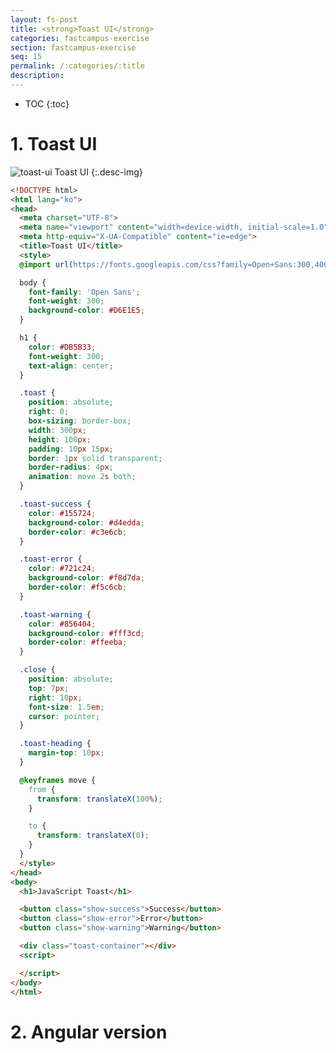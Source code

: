 ```yaml
---
layout: fs-post
title: <strong>Toast UI</strong>
categories: fastcampus-exercise
section: fastcampus-exercise
seq: 15
permalink: /:categories/:title
description:
---
```


* TOC
{:toc}

# 1. Toast UI

![toast-ui](/assets/fs-images/exercise/toast-ui.gif)
Toast UI
{:.desc-img}

```html
<!DOCTYPE html>
<html lang="ko">
<head>
  <meta charset="UTF-8">
  <meta name="viewport" content="width=device-width, initial-scale=1.0">
  <meta http-equiv="X-UA-Compatible" content="ie=edge">
  <title>Toast UI</title>
  <style>
  @import url(https://fonts.googleapis.com/css?family=Open+Sans:300,400);

  body {
    font-family: 'Open Sans';
    font-weight: 300;
    background-color: #D6E1E5;
  }

  h1 {
    color: #DB5B33;
    font-weight: 300;
    text-align: center;
  }

  .toast {
    position: absolute;
    right: 0;
    box-sizing: border-box;
    width: 300px;
    height: 100px;
    padding: 10px 15px;
    border: 1px solid transparent;
    border-radius: 4px;
    animation: move 2s both;
  }

  .toast-success {
    color: #155724;
    background-color: #d4edda;
    border-color: #c3e6cb;
  }

  .toast-error {
    color: #721c24;
    background-color: #f8d7da;
    border-color: #f5c6cb;
  }

  .toast-warning {
    color: #856404;
    background-color: #fff3cd;
    border-color: #ffeeba;
  }

  .close {
    position: absolute;
    top: 7px;
    right: 10px;
    font-size: 1.5em;
    cursor: pointer;
  }

  .toast-heading {
    margin-top: 10px;
  }

  @keyframes move {
    from {
      transform: translateX(100%);
    }

    to {
      transform: translateX(0);
    }
  }
  </style>
</head>
<body>
  <h1>JavaScript Toast</h1>

  <button class="show-success">Success</button>
  <button class="show-error">Error</button>
  <button class="show-warning">Warning</button>

  <div class="toast-container"></div>
  <script>

  </script>
</body>
</html>
```

<!--
<!DOCTYPE html>
<html lang="ko">
<head>
  <meta charset="UTF-8">
  <meta name="viewport" content="width=device-width, initial-scale=1.0">
  <meta http-equiv="X-UA-Compatible" content="ie=edge">
  <title>Toast UI</title>
  <style>
  @import url(https://fonts.googleapis.com/css?family=Open+Sans:300,400);

  body {
    font-family: 'Open Sans';
    font-weight: 300;
    background-color: #D6E1E5;
  }

  h1 {
    color: #DB5B33;
    font-weight: 300;
    text-align: center;
  }

  .toast {
    position: absolute;
    right: 0;
    box-sizing: border-box;
    width: 300px;
    height: 100px;
    padding: 10px 15px;
    border: 1px solid transparent;
    border-radius: 4px;
    animation: move 2s both;
  }

  .toast-success {
    color: #155724;
    background-color: #d4edda;
    border-color: #c3e6cb;
  }

  .toast-error {
    color: #721c24;
    background-color: #f8d7da;
    border-color: #f5c6cb;
  }

  .toast-warning {
    color: #856404;
    background-color: #fff3cd;
    border-color: #ffeeba;
  }

  .close {
    position: absolute;
    top: 7px;
    right: 10px;
    font-size: 1.5em;
    cursor: pointer;
  }

  .toast-heading {
    margin-top: 10px;
  }

  @keyframes move {
    from {
      transform: translateX(100%);
    }

    to {
      transform: translateX(0);
    }
  }
  </style>
</head>
<body>
  <h1>JavaScript Toast</h1>

  <button class="show-success">Success</button>
  <button class="show-error">Error</button>
  <button class="show-warning">Warning</button>

  <div class="toast-container"></div>
  <script>
    const $toastContainer = document.querySelector('.toast-container');

    const toaster = (function () {
      let toasts = [];
      const delay = 5000;

      const setPosition = () => {
        toasts.forEach((toast, i) => {
          toast.style.bottom = `${i * 100}px`;
        });
      };

      // 새로운 toast DOM 요소를 생성
      const createToast = toast => {
        const $newToast = document.createElement('div');
        $newToast.className = `toast toast-${toast.type}`;
        $newToast.innerHTML = `
          <h4 class="toast-heading">${toast.title} ${toasts.length}</h4>
          <p>${toast.message}</p>
          <a class="close">&times;</a>
        `;
        return $newToast;
      };

      // toasts의 선두에 삽입하고 DOM에 append
      const appendToast = $newToast => {
        toasts = [$newToast, ...toasts];
        setPosition();
        $toastContainer.appendChild($newToast);
      };

      // toasts에서 toast(DOM 요소)를 제거하고 DOM에서도 제거
      const removeToast = $newToast => {
        toasts = toasts.filter(toast => {
          if (toast === $newToast) {
            $toastContainer.removeChild($newToast);
            setPosition();
            return false;
          }
          return true;
        });
      };

      return {
        add(toast) {
          const $newToast = createToast(toast);
          appendToast($newToast);
          setTimeout(() => removeToast($newToast), delay);
        },
        remove($target) {
          toasts = toasts.filter(toast => toast !== $target);
          $toastContainer.removeChild($target);
          setPosition();
        }
      };
    }());

    document.querySelector('.show-success').onclick = () => toaster.add({
      type: 'success',
      title: 'Well done!',
      message: 'This is a success alert'
    });

    document.querySelector('.show-error').onclick = () => toaster.add({
      type: 'error',
      title: 'Check it out!',
      message: 'This is a error alert'
    });

    document.querySelector('.show-warning').onclick = () => toaster.add({
      type: 'warning',
      title: 'Check it out!',
      message: 'This is a warning alert'
    });

    $toastContainer.onclick = e => {
      if (!e.target.classList.contains('close')) return;
      toaster.remove(e.target.parentNode);
    };
  </script>
</body>
</html>
-->

# 2. Angular version

<!--
<iframe src="https://stackblitz.com/edit/angular-toast-service-exam?ctl=1&embed=1&hideNavigation=1&file=src/app/app.component.ts" frameborder="0" width="100%" height="700"></iframe>

<iframe src="https://stackblitz.com/edit/angular-toast-observable-service?ctl=1&embed=1&hideNavigation=1&file=src/app/app.component.ts" frameborder="0" width="100%" height="700"></iframe>
-->

